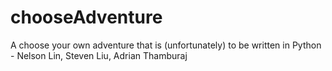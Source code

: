 # chooseAdventure
A choose your own adventure that is (unfortunately) to be written in Python - Nelson Lin, Steven Liu, Adrian Thamburaj
